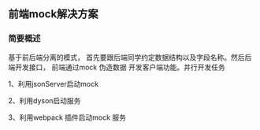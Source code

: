 ## 前端mock解决方案

### 简要概述
基于前后端分离的模式， 首先要跟后端同学约定数据结构以及字段名称。然后后端开发接口， 前端通过mock 伪造数据 开发客户端功能。并行开发任务


1、利用jsonServer启动mock


2、利用dyson启动服务


3、利用webpack 插件启动mock 服务



